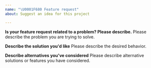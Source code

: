 ```yaml
---
name: "\U0001F680 Feature request"
about: Suggest an idea for this project

---
```


<!--
Thank you for suggesting an idea to make us better.

Please fill in as much of the template below as you're able.
-->

**Is your feature request related to a problem? Please describe.**
Please describe the problem you are trying to solve.

**Describe the solution you'd like**
Please describe the desired behavior.

**Describe alternatives you've considered**
Please describe alternative solutions or features you have considered.
